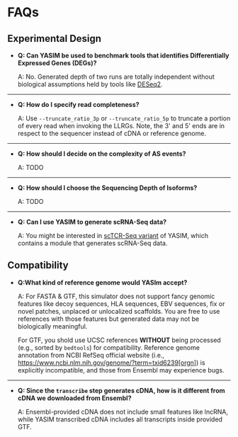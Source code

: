 # FAQs

## Experimental Design

- **Q: Can YASIM be used to benchmark tools that identifies Differentially Expressed Genes (DEGs)?**

    A: No. Generated depth of two runs are totally independent without biological assumptions held by tools like [DESeq2](https://bioconductor.org/packages/release/bioc/html/DESeq2.html).

---

- **Q: How do I specify read completeness?**

    A: Use `--truncate_ratio_3p` or `--truncate_ratio_5p` to truncate a portion of every read when invoking the LLRGs. Note, the 3' and 5' ends are in respect to the sequencer instead of cDNA or reference genome.

---

- **Q: How should I decide on the complexity of AS events?**

    A: TODO

---

- **Q: How should I choose the Sequencing Depth of Isoforms?**

    A: TODO

---

- **Q: Can I use YASIM to generate scRNA-Seq data?**

    A: You might be interested in [scTCR-Seq variant](https://github.com/WanluLiuLab/yasim-sctcr.git) of YASIM, which contains a module that generates scRNA-Seq data.

## Compatibility

- **Q:What kind of reference genome would YASIm accept?**

    A: For FASTA \& GTF, this simulator does not support fancy genomic features like decoy sequences, HLA sequences, EBV sequences, fix or novel patches, unplaced or unlocalized scaffolds. You are free to use references with those features but generated data may not be biologically meaningful.

    For GTF, you shold use UCSC references **WITHOUT** being processed (e.g., sorted by `bedtools`) for compatibility. Reference genome annotation from NCBI RefSeq official website (i.e., <https://www.ncbi.nlm.nih.gov/genome/?term=txid6239[orgn]>) is explicitly incompatible, and those from Ensembl may experience bugs.
---

- **Q: Since the `transcribe` step generates cDNA, how is it different from cDNA we downloaded from Ensembl?**

    A: Ensembl-provided cDNA does not include small features like lncRNA, while YASIM transcribed cDNA includes all transcripts inside provided GTF.

